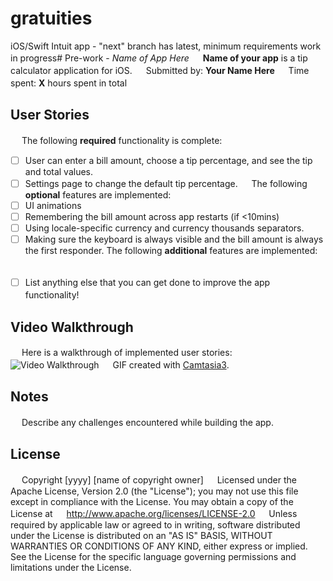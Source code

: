 # gratuities
iOS/Swift Intuit app - "next" branch has latest, minimum requirements work in progress# Pre-work - *Name of App Here*
　
**Name of your app** is a tip calculator application for iOS.
　
Submitted by: **Your Name Here**
　
Time spent: **X** hours spent in total
　
## User Stories
　
The following **required** functionality is complete:
　
* [ ] User can enter a bill amount, choose a tip percentage, and see the tip and total values.
* [ ] Settings page to change the default tip percentage.
　
The following **optional** features are implemented:
* [ ] UI animations
* [ ] Remembering the bill amount across app restarts (if <10mins)
* [ ] Using locale-specific currency and currency thousands separators.
* [ ] Making sure the keyboard is always visible and the bill amount is always the first responder. 
The following **additional** features are implemented:
　
- [ ] List anything else that you can get done to improve the app functionality!
　
## Video Walkthrough 
　
Here is  a walkthrough of implemented user stories:
　
<img src='http://davidjyoung.com/cmg/tippy3.gif' title='Video Walkthrough' width='' alt='Video Walkthrough' />
　
GIF created with [Camtasia3](https://www.techsmith.com/).
　
## Notes
　
Describe any challenges encountered while building the app.
　
## License
　
    Copyright [yyyy] [name of copyright owner]
　
    Licensed under the Apache License, Version 2.0 (the "License");
    you may not use this file except in compliance with the License.
    You may obtain a copy of the License at
　
        http://www.apache.org/licenses/LICENSE-2.0
　
    Unless required by applicable law or agreed to in writing, software
    distributed under the License is distributed on an "AS IS" BASIS,
    WITHOUT WARRANTIES OR CONDITIONS OF ANY KIND, either express or implied.
    See the License for the specific language governing permissions and
    limitations under the License.
